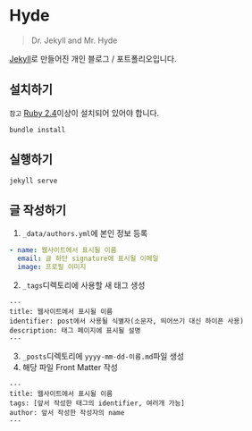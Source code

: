 # Hyde

> Dr. Jekyll and Mr. Hyde

[Jekyll](https://https://jekyllrb.com/)로 만들어진 개인 블로그 / 포트폴리오입니다.

## 설치하기

`참고` [Ruby 2.4](https://www.ruby-lang.org)이상이 설치되어 있어야 합니다.

```
bundle install
```

## 실행하기

```
jekyll serve
```

## 글 작성하기

1. `_data/authors.yml`에 본인 정보 등록

```yaml
- name: 웹사이트에서 표시될 이름
  email: 글 하단 signature에 표시될 이메일
  image: 프로필 이미지
```

2. `_tags`디렉토리에 사용할 새 태그 생성

```
---
title: 웹사이트에서 표시될 이름
identifier: post에서 사용될 식별자(소문자, 띄어쓰기 대신 하이픈 사용)
description: 태그 페이지에 표시될 설명
---
```

3. `_posts`디렉토리에 `yyyy-mm-dd-이름.md`파일 생성
4. 해당 파일 Front Matter 작성

```
---
title: 웹사이트에서 표시될 이름
tags: [앞서 작성한 태그의 identifier, 여러개 가능]
author: 앞서 작성한 작성자의 name
---
```
